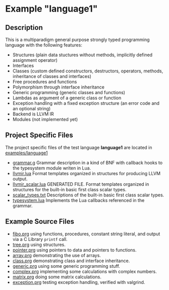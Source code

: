 # Example "language1"

## Description
This is a multiparadigm general purpose strongly typed programming language with the following features:

 * Structures (plain data stuctures without methods, implicitly defined assignment operator)
 * Interfaces
 * Classes (custom defined constructors, destructors, operators, methods, inheritance of classes and interfaces)
 * Free procedures and functions
 * Polymorphism through interface inheritance
 * Generic programming (generic classes and functions)
 * Lambdas as argument of a generic class or function
 * Exception handling with a fixed exception structure (an error code and an optional string)
 * Backend is LLVM IR
 * Modules (not implemented yet)

## Project Specific Files

The project specific files of the test language **language1** are located in [examples/language1](../examples/language1)

 - [grammar.g](../examples/language1/grammar.g) Grammar description in a kind of BNF with callback hooks to the typesystem module writen in Lua.
 - [llvmir.lua](../examples/language1/llvmir.lua) Format templates organized in structures for producing LLVM output.
 - [llvmir_scalar.lua](../examples/language1/llvmir_scalar.lua) GENERATED FILE. Format templates organized in structures for the built-in basic first class scalar types. 
 - [scalar_types.txt](../examples/language1/scalar_types.txt) Descriptions of the built-in basic first class scalar types.
 - [typesystem.lua](../examples/language1/typesystem.lua) Implements the Lua callbacks referenced in the grammar.


## Example Source Files

 - [fibo.prg](../examples/language1/sources/fibo.prg) using functions, procedures, constant string literal, and output via a C Library ```printf``` call.
 - [tree.prg](../examples/language1/sources/tree.prg) using structures.
 - [pointer.prg](../examples/language1/sources/pointer.prg) using pointers to data and pointers to functions.
 - [array.prg](../examples/language1/sources/array.prg) demonstrating the use of arrays.
 - [class.prg](../examples/language1/sources/class.prg) demonstrating class and interface inheritance.
 - [generic.prg](../examples/language1/sources/generic.prg) using some generic programming stuff.
 - [complex.prg](../examples/language1/sources/generic.prg) implementing some calculations with complex numbers.
 - [matrix.prg](../examples/language1/sources/matrix.prg) doing some matrix calculations.
 - [exception.prg](../examples/language1/sources/exception.prg) testing exception handling, verified with valgrind.
 
